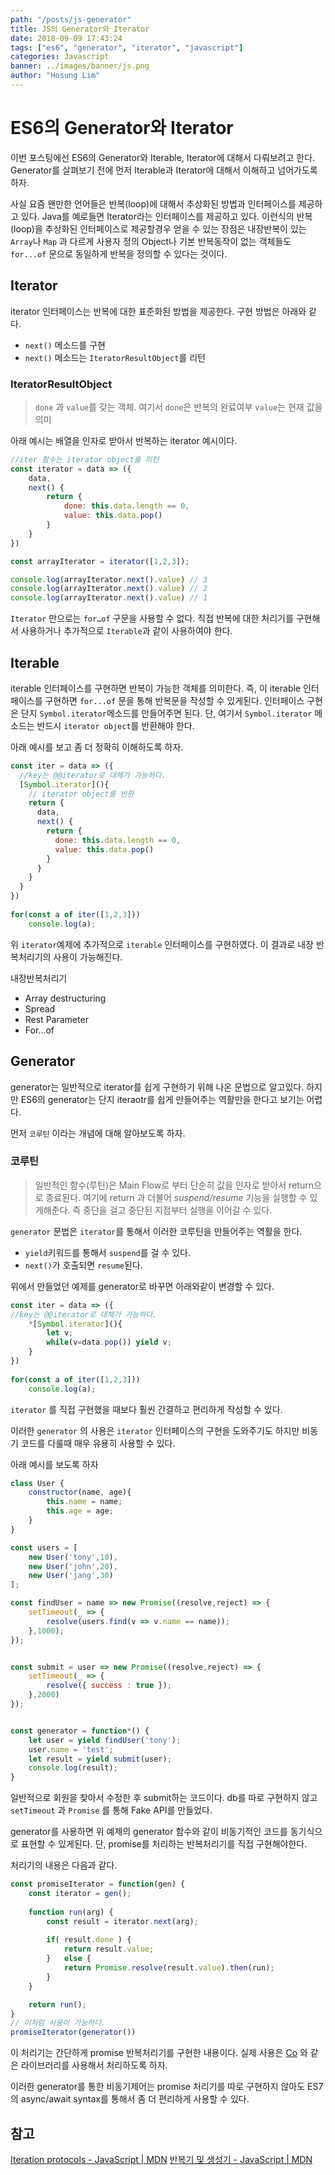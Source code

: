 ```yaml
---
path: "/posts/js-generator"
title: JS의 Generator와 Iterator
date: 2018-09-09 17:43:24
tags: ["es6", "generator", "iterator", "javascript"]
categories: Javascript 
banner: ../images/banner/js.png
author: "Hosung Lim"
---
```


# ES6의 Generator와 Iterator
이번 포스팅에선 ES6의 Generator와 Iterable, Iterator에 대해서 다뤄보려고 한다. Generator를 살펴보기 전에 먼저 Iterable과 Iterator에 대해서 이해하고 넘어가도록 하자. 

사실 요즘 왠만한 언어들은 반복(loop)에 대해서 추상화된 방법과 인터페이스를 제공하고 있다. Java를 예로들면 Iterator라는 인터페이스를 제공하고 있다.  이런식의 반복(loop)을 추상화된 인터페이스로 제공할경우 얻을 수 있는 장점은 내장반복이 있는 `Array`나 `Map` 과 다르게 사용자 정의 Object나 기본 반복동작이 없는 객체들도 `for...of` 문으로 동일하게 반복을 정의할 수 있다는 것이다. 


## Iterator
iterator 인터페이스는 반복에 대한 표준화된 방법을 제공한다. 
구현 방법은 아래와 같다. 

* `next()`  메소드를 구현
* `next()` 메소드는 `IteratorResultObject`를 리턴

### IteratorResultObject
> `done`  과 `value`를 갖는 객체.
> 여기서 `done`은 반복의 완료여부 `value`는 현재 값을 의미

아래 예시는 배열을 인자로 받아서 반복하는 iterator 예시이다. 
```javascript
//iter 함수는 iterator object를 리턴 
const iterator = data => ({
	data,
	next() {	
		return {
			done: this.data.length == 0,
			value: this.data.pop()
		}
	}
})

const arrayIterator = iterator([1,2,3]);

console.log(arrayIterator.next().value) // 3
console.log(arrayIterator.next().value) // 2
console.log(arrayIterator.next().value) // 1
```

`Iterator`  만으로는 `for…of` 구문을 사용할 수 없다. 
직접 반복에 대한 처리기를 구현해서 사용하거나 추가적으로 `Iterable`과 같이 사용하여야 한다. 

## Iterable
iterable 인터페이스를 구현하면 반복이 가능한 객체를 의미한다. 
즉, 이 iterable 인터페이스를 구현하면 `for...of` 문을 통해 반복문을 작성할 수 있게된다. 
인터페이스 구현은 단지  `Symbol.iterator`메소드를 만들어주면 된다. 단, 여기서 `Symbol.iterator` 메소드는 반드시 `iterator object`를 반환해야 한다. 

아래 예시를 보고 좀 더 정확히 이해하도록 하자. 
```javascript
const iter = data => ({
  //key는 @@iterator로 대체가 가능하다. 
  [Symbol.iterator](){
    // iterator object를 반환 
    return {
      data,
      next() { 
        return {
          done: this.data.length == 0,
          value: this.data.pop()
        }
      }
    }
  }
})
 
for(const a of iter([1,2,3])) 
    console.log(a); 
```
위 `iterator`예제에 추가적으로 `iterable` 인터페이스를 구현하였다. 이 결과로 내장 반복처리기의 사용이 가능해진다. 

내장반복처리기
* Array destructuring
* Spread
* Rest Parameter
* For…of

## Generator
generator는 일반적으로 iterator를 쉽게 구현하기 위해 나온 문법으로 알고있다. 하지만 ES6의 generator는 단지 iteraotr를 쉽게 만들어주는 역활만을 한다고 보기는 어렵다.

먼저 `코루틴` 이라는 개념에 대해 알아보도록 하자. 

### 코루틴 
> 일반적인 함수(루틴)은  Main Flow로 부터 단순히 값을 인자로 받아서 return으로 종료된다. 
 여기에 return 과 더불어 *suspend/resume* 기능을 실행할 수 있게해준다.
 즉 중단을 걸고 중단된 지점부터 실행을 이어갈 수 있다. 

`generator` 문법은 `iterator`를 통해서 이러한 코루틴을 만들어주는 역활을 한다. 

* `yield`키워드를 통해서 `suspend`를 걸 수 있다. 
* `next()`가 호출되면  `resume`된다. 

위에서 만들었던 예제를 generator로 바꾸면 아래와같이 변경할 수 있다.
```javascript
const iter = data => ({
//key는 @@iterator로 대체가 가능하다. 
    *[Symbol.iterator](){
        let v;
        while(v=data.pop()) yield v;
    }
})
 
for(const a of iter([1,2,3])) 
    console.log(a); 

```

`iterator` 를 직접 구현했을 때보다 훨씬 간결하고 편리하게 작성할 수 있다. 

이러한 `generator` 의 사용은 `iterator` 인터페이스의 구현을 도와주기도 하지만 비동기 코드를 다룰때 매우 유용히 사용할 수 있다. 

아래 예시를 보도록 하자 
```javascript
class User {
    constructor(name, age){ 
        this.name = name;
        this.age = age;
    }
}

const users = [
    new User('tony',10),
    new User('john',20),
    new User('jang',30)
]; 

const findUser = name => new Promise((resolve,reject) => {
    setTimeout(_ => {
        resolve(users.find(v => v.name == name));  
    },1000);
});


const submit = user => new Promise((resolve,reject) => {
    setTimeout(_ => {
        resolve({ success : true });
    },2000)
});


const generator = function*() {
    let user = yield findUser('tony');
    user.name = 'test';
    let result = yield submit(user);
    console.log(result);
}
```
일반적으로 회원을 찾아서 수정한 후 submit하는 코드이다. 
db를 따로 구현하지 않고 `setTimeout` 과 `Promise` 를 통해 
Fake API를 만들었다. 

generator를 사용하면 위 예제의 generator 함수와 같이 비동기적인 코드를 동기식으로 표현할 수 있게된다. 
단, promise를 처리하는 반복처리기를 직접 구현해야한다. 

처리기의 내용은 다음과 같다. 
```javascript
const promiseIterator = function(gen) {
    const iterator = gen();
    
    function run(arg) {
        const result = iterator.next(arg);
        
        if( result.done ) {
            return result.value;
        }	else {
            return Promise.resolve(result.value).then(run);
        }
    }

    return run();
}
// 이처럼 사용이 가능하다. 
promiseIterator(generator())
```
이 처리기는 간단하게 promise 반복처리기를 구현한 내용이다. 
실제 사용은 [Co](https://github.com/tj/co) 와 같은 라이브러리를 사용해서 처리하도록 하자. 

이러한 generator를 통한 비동기제어는 promise 처리기를 따로 구현하지 않아도 ES7의 async/await syntax를 통해서 좀 더 편리하게 사용할 수 있다. 

## 참고
[Iteration protocols - JavaScript | MDN](https://developer.mozilla.org/en-US/docs/Web/JavaScript/Reference/Iteration_protocols#The_iterator_protocol)
[반복기 및 생성기 - JavaScript | MDN](https://developer.mozilla.org/ko/docs/Web/JavaScript/Guide/Iterators_and_Generators)





